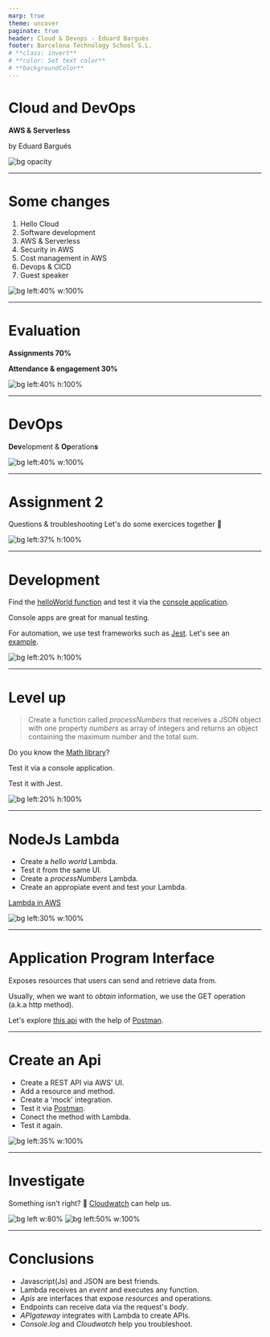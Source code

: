 ```yaml
---
marp: true
theme: uncover
paginate: true
header: Cloud & Devops - Eduard Bargués
footer: Barcelona Technology School S.L.
# **class: invert**
# **color: Set text color**
# **backgroundColor**
---
```


<!--
_class: invert
-->

# **Cloud and DevOps**

**AWS & Serverless**

by Eduard Bargués

![bg opacity](images/barcelonaLandscape.png)

---

# **Some changes**

1. Hello Cloud
2. Software development
3. AWS & Serverless
4. Security in AWS
5. Cost management in AWS
6. Devops & CICD
7. Guest speaker

![bg left:40% w:100%](https://media.istockphoto.com/id/1250483402/vector/important-announcement-speech-bubble-icon-vector-design.jpg?s=612x612&w=0&k=20&c=MSqRVE08RxLlcJaC6aP6ksT0HqHzUGM3Ieyu38hRTIU=)

---

# **Evaluation**

**Assignments 70%**

**Attendance & engagement 30%**

![bg left:40% h:100%](images/math.png)

---

# **DevOps**

**Dev**elopment & **Op**eration**s**

![bg left:40% w:100%](images/devops.png)

---

# **Assignment 2**

Questions & troubleshooting
Let's do some exercices together 💪

![bg left:37% h:100%](images/feature_questions_this_or_that_game.webp)

---

# **Development**

Find the [helloWorld function](src/helloWorld.js) and test it via the [console application](src/consoleApp.js).

Console apps are great for manual testing.

For automation, we use test frameworks such as [Jest](https://www.valentinog.com/blog/jest/). Let's see an [example](tests/test.js).

![bg left:20% h:100%](https://www.freecodecamp.org/news/content/images/2023/02/image3-1.png)

---

# **Level up**

> Create a function called _processNumbers_ that receives a JSON object with one property _numbers_ as array of integers and returns an object containing the maximum number and the total sum.

Do you know the [Math library](https://syllabus.migracode.org/courses/introduction-3/course-content/javascript-i/week-1)?

Test it via a console application.

Test it with Jest.

![bg left:20% h:100%](https://www.freecodecamp.org/news/content/images/2023/02/image3-1.png)

---

# **NodeJs Lambda**

- Create a _hello world_ Lambda.
- Test it from the same UI.
- Create a _processNumbers_ Lambda.
- Create an appropiate event and test your Lambda.

[Lambda in AWS](https://docs.aws.amazon.com/lambda/latest/dg/lambda-nodejs.html)

![bg left:30% w:100%](images/nodeJsLambdaAws.png)

---

# **Application Program Interface**

Exposes resources that users can send and retrieve data from.

Usually, when we want to _obtain_ information, we use the GET operation (a.k.a http method).

Let's explore [this api](https://jsonplaceholder.typicode.com/) with the help of [Postman](https://www.postman.com/downloads/).

---

# **Create an Api**

- Create a REST API via AWS' UI.
- Add a resource and method.
- Create a 'mock' integration.
- Test it via [Postman](https://www.postman.com/downloads/).
- Conect the method with Lambda.
- Test it again.

![bg left:35% w:100%](images/postmanApigwLambda.png)

---

# **Investigate**

Something isn't right? 🤔
[Cloudwatch](https://aws.amazon.com/cloudwatch/) can help us.

![bg left w:80%](images/questions.png)
![bg left:50% w:100%](images/cloudwatch.png)

---

# **Conclusions**

- Javascript(Js) and JSON are best friends.
- Lambda receives an _event_ and executes any function.
- _Apis_ are interfaces that expose _resources_ and operations.
- Endpoints can receive data via the request's _body_.
- _APIgateway_ integrates with Lambda to create APIs.
- _Console.log_ and _Cloudwatch_ help you troubleshoot.
